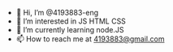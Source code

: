 - 👋 Hi, I’m @4193883-eng
- 👀 I’m interested in JS HTML CSS
- 🌱 I’m currently learning node.JS
- 📫 How to reach me at 4193883@gmail.com

<!---
4193883-eng/4193883-eng is a ✨ special ✨ repository because its `README.md` (this file) appears on your GitHub profile.
You can click the Preview link to take a look at your changes.
--->
